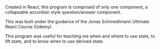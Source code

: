 Created in React, this program is comprised of only one component, a collapsable accordian style question/answer component.

This was built under the guidance of the Jonas Schmedtmann Ultimate React Course (Udemy).

This program was useful for teaching me when and where to use state, to lift state, and to know when to use derived state.
